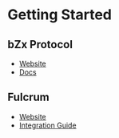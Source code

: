 # Getting Started

## bZx Protocol

* [Website](https://bzx.network)
* [Docs](https://bzx.network/docs/)

## Fulcrum

* [Website](https://fulcrum.trade)
* [Integration Guide](fulcrum-integration-guide.md)

